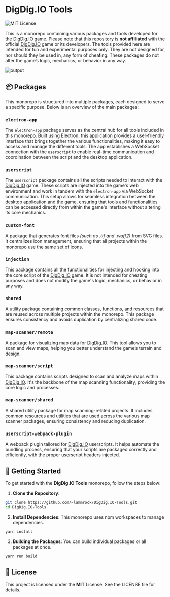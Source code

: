 # DigDig.IO Tools
![MIT License](https://img.shields.io/badge/License-MIT-green.svg)

This is a monorepo containing various packages and tools developed for the [DigDig.IO](https://digdig.io/) game. Please note that this repository is **not affiliated** with the official [DigDig.IO](https://digdig.io/) game or its developers. The tools provided here are intended for fun and experimental purposes only. They are not designed for, nor should they be used in, any form of cheating. These packages do not alter the game’s logic, mechanics, or behavior in any way.

![output](https://github.com/user-attachments/assets/42a990e7-349c-43f2-855a-5958d5d723e1)

## 📦 Packages

This monorepo is structured into multiple packages, each designed to serve a specific purpose. Below is an overview of the main packages:

### `electron-app`
The `electron-app` package serves as the central hub for all tools included in this monorepo. Built using Electron, this application provides a user-friendly interface that brings together the various functionalities, making it easy to access and manage the different tools. The app establishes a WebSocket connection with the `userscript` to enable real-time communication and coordination between the script and the desktop application.

### `userscript`
The `userscript` package contains all the scripts needed to interact with the [DigDig.IO](https://digdig.io/) game. These scripts are injected into the game's web environment and work in tandem with the `electron-app` via WebSocket communication. This setup allows for seamless integration between the desktop application and the game, ensuring that tools and functionalities can be accessed directly from within the game's interface without altering its core mechanics.

### `custom-font`
A package that generates font files _(such as .ttf and .woff2)_ from SVG files. It centralizes icon management, ensuring that all projects within the monorepo use the same set of icons.

### `injection`
This package contains all the functionalities for injecting and hooking into the core script of the [DigDig.IO](https://digdig.io/) game. It is not intended for cheating purposes and does not modify the game's logic, mechanics, or behavior in any way.

### `shared`
A utility package containing common classes, functions, and resources that are reused across multiple projects within the monorepo. This package ensures consistency and avoids duplication by centralizing shared code.

### `map-scanner/remote`
A package for visualizing map data for [DigDig.IO](https://digdig.io/). This tool allows you to scan and view maps, helping you better understand the game’s terrain and design.

### `map-scanner/script`
This package contains scripts designed to scan and analyze maps within [DigDig.IO](https://digdig.io/). It's the backbone of the map scanning functionality, providing the core logic and processes.

### `map-scanner/shared`
A shared utility package for map scanning-related projects. It includes common resources and utilities that are used across the various map scanner packages, ensuring consistency and reducing duplication.

### `userscript-webpack-plugin`
A webpack plugin tailored for [DigDig.IO](https://digdig.io/) userscripts. It helps automate the bundling process, ensuring that your scripts are packaged correctly and efficiently, with the proper userscript headers injected.

## 🚀 Getting Started

To get started with the **DigDig.IO Tools** monorepo, follow the steps below:

1. **Clone the Repository**: 
```bash
git clone https://github.com/Flammrock/DigDig.IO-Tools.git
cd DigDig.IO-Tools
```

2. **Install Dependencies**:
This monorepo uses npm workspaces to manage dependencies.
```bash
yarn install
```

3. **Building the Packages**:
You can build individual packages or all packages at once.
```bash
yarn run build
```

## 📝 License

This project is licensed under the **MIT** License. See the LICENSE file for details.
